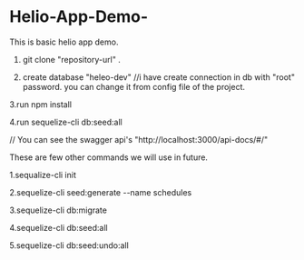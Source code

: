 # Helio-App-Demo-
This is basic helio app demo.



1. git clone "repository-url" .



2. create database "heleo-dev" //i have create connection in db with "root" password. you can change it from config file of the project.



3.run npm install



4.run sequelize-cli db:seed:all



// You can see the swagger api's "http://localhost:3000/api-docs/#/" 


These are few other commands we will use in future.

1.sequalize-cli init


2.sequelize-cli seed:generate --name schedules


3.sequelize-cli db:migrate


4.sequelize-cli db:seed:all


5.sequelize-cli db:seed:undo:all
